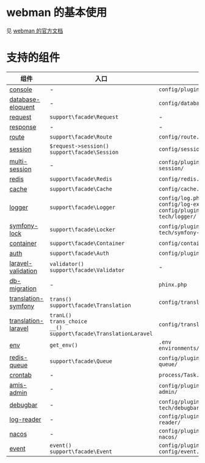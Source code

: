 # webman 的基本使用

见 [webman 的官方文档](https://www.workerman.net/doc/webman/install.html)

# 支持的组件

| 组件 | 入口 | 配置 |
| ---- | ---- | ---- |
|[console](https://www.workerman.net/doc/webman/plugin/console.html)|-|`config/plugin/webman/console`|
|[database-eloquent](https://learnku.com/docs/laravel/8.x/eloquent/9400)|-|`config/database.php`|
|[request](https://www.workerman.net/doc/webman/request.html)|`support\facade\Request`|-|
|[response](https://www.workerman.net/doc/webman/response.html)|-|-|
|[route](https://www.workerman.net/doc/webman/route.html)|`support\facade\Route`|`config/route.php`|
|[session](https://www.workerman.net/doc/webman/session.html)|`$request->session()`<br>`support\facade\Session`|`config/session.php`|
|[multi-session](https://www.workerman.net/plugin/49)|-|`config/plugin/webman/multi-session/`|
|[redis](https://www.workerman.net/doc/webman/db/redis.html)|`support\facade\Redis`|`config/redis.php`|
|[cache](https://www.workerman.net/doc/webman/db/cache.html)|`support\facade\Cache`|`config/cache.php`|
|[logger](https://www.workerman.net/plugin/58)|`support\facade\Logger`|`config/log.php`<br>`config/log-ext.php`<br>`config/plugin/webman-tech/logger/`|
|[symfony-lock](https://www.workerman.net/plugin/55)|`support\facade\Locker`|`config/plugin/webman-tech/symfony-lock/`|
|[container](https://laravel.com/docs/8.x/container)|`support\facade\Container`|`config/container.php`|
|[auth](https://www.workerman.net/plugin/54)|`support\facade\Auth`|`config/plugin/webman-tech/auth/`|
|[laravel-validation](https://www.workerman.net/plugin/89)|`validator()`<br>`support\facade\Validator`|-|
|[db-migration](https://github.com/cakephp/phinx)|-|`phinx.php`|
|[translation-symfony](https://www.workerman.net/doc/webman/components/translation.html)|`trans()`<br>`support\facade\Translation`|`config/translation.php`|
|[translation-laravel](https://www.workerman.net/plugin/90)|`tranL()`<br>`trans_choice`<br>`__()`<br>`support\facade\TranslationLaravel`|`config/translation.php`|
|[env](https://www.workerman.net/doc/webman/components/env.html)|`get_env()`|`.env`<br>`environments/`|
|[redis-queue](https://www.workerman.net/doc/webman/queue/redis.html)|`support\facade\Queue`|`config/plugin/webman/redis-queue/`|
|[crontab](https://www.workerman.net/doc/webman/components/crontab.html)|-|`process/Task.php`|
|[amis-admin](https://www.workerman.net/plugin/71)|-|`config/plugin/webman-tech/amis-admin/`|
|[debugbar](https://www.workerman.net/plugin/72)|-|`config/plugin/webman-tech/debugbar/`|
|[log-reader](https://www.workerman.net/plugin/73)|-|`config/plugin/webman-tech/log-reader/`|
|[nacos](https://www.workerman.net/plugin/50)|-|`config/plugin/workbunny/webman-nacos/`|
|[event](https://www.workerman.net/plugin/64)|`event()`<br>`support\facade\Event`|`config/plugin/webman/event/`<br>`config/event.php`|
